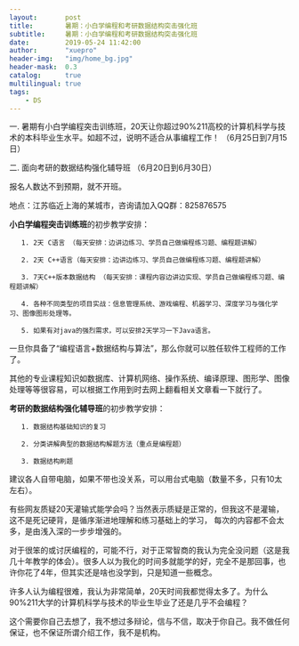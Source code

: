 ```yaml
---
layout:       post
title:        暑期：小白学编程和考研数据结构突击强化班
subtitle:     暑期：小白学编程和考研数据结构突击强化班
date:         2019-05-24 11:42:00
author:       "xuepro"
header-img:   "img/home_bg.jpg"
header-mask:  0.3
catalog:      true
multilingual: true
tags:
    - DS
---
```



一. 暑期有小白学编程突击训练班，20天让你超过90%211高校的计算机科学与技术的本科毕业生水平。如超不过，说明不适合从事编程工作！
（6月25日到7月15日）

二. 面向考研的数据结构强化辅导班
（6月20日到6月30日）

报名人数达不到预期，就不开班。

地点：江苏临近上海的某城市，咨询请加入QQ群：825876575

**小白学编程突击训练班**的初步教学安排：
```
   1. 2天 C语言 （每天安排：边讲边练习、学员自己做编程练习题、编程题讲解）
   
   2. 2天 C++语言（每天安排：边讲边练习、学员自己做编程练习题、编程题讲解）  
   
   3. 7天C++版本数据结构 （每天安排：课程内容边讲边实现、学员自己做编程练习题、编程题讲解）
   
   4. 各种不同类型的项目实战：信息管理系统、游戏编程、机器学习、深度学习与强化学习、图像图形处理等。
   
   5. 如果有对java的强烈需求，可以安排2天学习一下Java语言。
``` 
一旦你具备了“编程语言+数据结构与算法”，那么你就可以胜任软件工程师的工作了。

其他的专业课程知识如数据库、计算机网络、操作系统、编译原理、图形学、图像处理等等很容易，可以根据工作用到时去网上翻看相关文章看一下就行了。
 
 **考研的数据结构强化辅导班**的初步教学安排：
 ```
    1. 数据结构基础知识的复习
    
    2. 分类讲解典型的数据结构解题方法（重点是编程题）
    
    3. 数据结构刷题
 ```
 
建议各人自带电脑，如果不带也没关系，可以用台式电脑（数量不多，只有10太左右）。

有些网友质疑20天灌输式能学会吗？当然表示质疑是正常的，但我这不是灌输，这不是死记硬背，是循序渐进地理解和练习基础上的学习，
每次的内容都不会太多，是由浅入深的一步步增强的。

对于很笨的或讨厌编程的，可能不行，对于正常智商的我认为完全没问题（这是我几十年教学的体会）。很多人以为我化的时间多就能学的好，完全不是那回事，也许你花了4年，但其实还是啥也没学到，只是知道一些概念。

许多人认为编程很难，我认为非常简单，20天时间我都觉得太多了。为什么90%211大学的计算机科学与技术的毕业生毕业了还是几乎不会编程？

这个需要你自己去想了，我不想过多辩论，信与不信，取决于你自己。我不做任何保证，也不保证所谓介绍工作，我不是机构。

